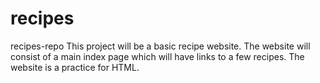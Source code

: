# recipes

recipes-repo
This project will be a basic recipe website. The website will consist of a main index page which will have links to a few recipes. The website is a practice for HTML.
